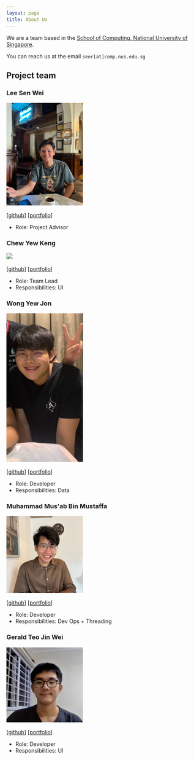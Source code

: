 ```yaml
---
layout: page
title: About Us
---
```


We are a team based in the [School of Computing, National University of Singapore](http://www.comp.nus.edu.sg).

You can reach us at the email `seer[at]comp.nus.edu.sg`

## Project team

### Lee Sen Wei

<img src="images/senwei01.png" width="200px">

[[github](https://github.com/senwei01)]
[[portfolio](team/senwei01.md)]

* Role: Project Advisor

### Chew Yew Keng

<img src="images/yewkeng.png" width="200px">

[[github](http://github.com/rgonslayer)]
[[portfolio](team/yewkeng.md)]

* Role: Team Lead
* Responsibilities: UI

### Wong Yew Jon

<img src="images/wongyewjon.png" width="200px">

[[github](http://github.com/wongyewjon)]
[[portfolio](team/wongyewjon.md)]

* Role: Developer
* Responsibilities: Data

### Muhammad Mus'ab Bin Mustaffa

<img src="images/muhdmusab.png" width="200px">

[[github](http://github.com/muhdmusab)]
[[portfolio](team/muhdmusab.md)]

* Role: Developer
* Responsibilities: Dev Ops + Threading

### Gerald Teo Jin Wei

<img src="images/jialatteo.png" width="200px">

[[github](http://github.com/jialatteo)]
[[portfolio](team/jialatteo.md)]

* Role: Developer
* Responsibilities: UI
